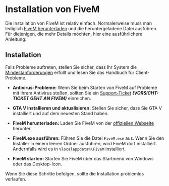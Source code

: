 # Installation von FiveM

Die Installation von FiveM ist relativ einfach. Normalerweise muss man lediglich [FiveM herunterladen](https://fivem.net/) und die heruntergeladene Datei ausführen. Für diejenigen, die mehr Details möchten, hier eine ausführlichere Anleitung:

## Installation

Falls Probleme auftreten, stellen Sie sicher, dass Ihr System die [Mindestanforderungen](https://docs.fivem.net/docs/client-manual/system-requirements/) erfüllt und lesen Sie das Handbuch für Client-Probleme.

- **Antivirus-Probleme:**
  Wenn Sie beim Starten von FiveM auf Probleme mit Ihrem Antivirus stoßen, sollten Sie ein [Support-Ticket](https://support.cfx.re/hc/en-us/requests/new) ***(VORSICHT: TICKET GEHT AN FIVEM)*** einreichen.

- **GTA V installieren und aktualisieren:**
  Stellen Sie sicher, dass Sie GTA V installiert und auf dem neuesten Stand haben.

- **FiveM herunterladen:**
  Laden Sie FiveM von der [offiziellen Webseite](https://fivem.net/) herunter.

- **FiveM.exe ausführen:**
  Führen Sie die Datei `FiveM.exe` aus. Wenn Sie den Installer in einem leeren Ordner ausführen, wird FiveM dort installiert. Andernfalls wird es in `%localappdata%\FiveM` installiert.

- **FiveM starten:**
  Starten Sie FiveM über das Startmenü von Windows oder das Desktop-Icon.

Wenn Sie diese Schritte befolgen, sollte die Installation problemlos verlaufen.
